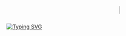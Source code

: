 <h1 align="center">
  <marquee>Hi there, xxxtacy is here!</marquee>
</h1>

<p align="center">
  <a href="https://git.io/typing-svg">
    <img src="https://readme-typing-svg.herokuapp.com?size=25&duration=3000&color=00FF00&center=true&vCenter=true&lines=Halo+semua!;Selamat+datang+di+profil+saya;Saya+suka+ngoding+💻" alt="Typing SVG" />
  </a>
</p>



<!--
**xxxtacy/xxxtacy** is a ✨ _special_ ✨ repository because its `README.md` (this file) appears on your GitHub profile.

Here are some ideas to get you started:

- 🔭 I’m currently working on ...
- 🌱 I’m currently learning ...
- 👯 I’m looking to collaborate on ...
- 🤔 I’m looking for help with ...
- 💬 Ask me about ...
- 📫 How to reach me: ...
- 😄 Pronouns: ...
- ⚡ Fun fact: ...
-->
